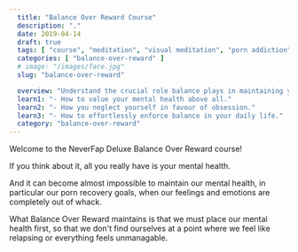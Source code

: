 ```yaml
---
  title: "Balance Over Reward Course"
  description: "."
  date: 2019-04-14
  draft: true
  tags: [ "course", "meditation", "visual meditation", "porn addiction", "addiction", "awareness", "awareness exercises", "perspective", "nofap", "neverfap", "neverfap deluxe" ]
  categories: [ "balance-over-reward" ]
  # image: "/images/face.jpg"
  slug: "balance-over-reward"

  overview: "Understand the crucial role balance plays in maintaining your feelings and emotions."
  learn1: "- How to value your mental health above all."
  learn2: "- How you neglect yourself in favour of obsession."
  learn3: "- How to effortlessly enforce balance in your daily life."
  category: "balance-over-reward"
---
```


Welcome to the NeverFap Deluxe Balance Over Reward course!

If you think about it, all you really have is your mental health.

And it can become almost impossible to maintain our mental health, in particular our porn recovery goals, when our feelings and emotions are completely out of whack.

What Balance Over Reward maintains is that we must place our mental health first, so that we don't find ourselves at a point where we feel like relapsing or everything feels unmanagable.